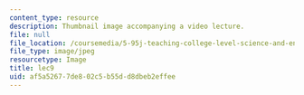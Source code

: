 ```yaml
---
content_type: resource
description: Thumbnail image accompanying a video lecture.
file: null
file_location: /coursemedia/5-95j-teaching-college-level-science-and-engineering-spring-2009/af5a52677de802c5b55dd8dbeb2effee_lec9.jpg
file_type: image/jpeg
resourcetype: Image
title: lec9
uid: af5a5267-7de8-02c5-b55d-d8dbeb2effee
---
```

